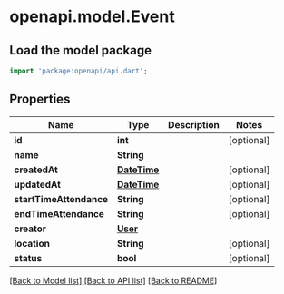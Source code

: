 # openapi.model.Event

## Load the model package
```dart
import 'package:openapi/api.dart';
```

## Properties
Name | Type | Description | Notes
------------ | ------------- | ------------- | -------------
**id** | **int** |  | [optional] 
**name** | **String** |  | 
**createdAt** | [**DateTime**](DateTime.md) |  | [optional] 
**updatedAt** | [**DateTime**](DateTime.md) |  | [optional] 
**startTimeAttendance** | **String** |  | [optional] 
**endTimeAttendance** | **String** |  | [optional] 
**creator** | [**User**](User.md) |  | 
**location** | **String** |  | [optional] 
**status** | **bool** |  | [optional] 

[[Back to Model list]](../README.md#documentation-for-models) [[Back to API list]](../README.md#documentation-for-api-endpoints) [[Back to README]](../README.md)


